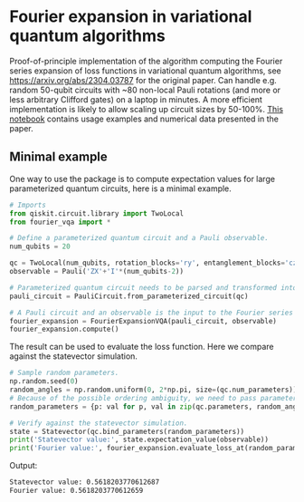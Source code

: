 # Fourier expansion in variational quantum algorithms

Proof-of-principle implementation of the algorithm computing the Fourier series expansion of loss functions in variational quantum algorithms, see
https://arxiv.org/abs/2304.03787 for the original paper. Can handle e.g. random 50-qubit circuits with ~80 non-local Pauli rotations (and more or less arbitrary Clifford gates) on a laptop in minutes. A more efficient implementation is likely to allow scaling up circuit sizes by 50-100%. [This notebook](https://github.com/idnm/FourierVQA/blob/master/experiments.ipynb) contains usage examples and numerical data presented in the paper. 

## Minimal example

One way to use the package is to compute expectation values for large parameterized quantum circuits, here is a minimal example.
```python
# Imports
from qiskit.circuit.library import TwoLocal
from fourier_vqa import *

# Define a parameterized quantum circuit and a Pauli observable.
num_qubits = 20

qc = TwoLocal(num_qubits, rotation_blocks='ry', entanglement_blocks='cz', entanglement='linear', reps=7).decompose()
observable = Pauli('ZX'+'I'*(num_qubits-2))

# Parameterized quantum circuit needs to be parsed and transformed into the form containing Pauli rotations only.
pauli_circuit = PauliCircuit.from_parameterized_circuit(qc)

# A Pauli circuit and an observable is the input to the Fourier series computation.
fourier_expansion = FourierExpansionVQA(pauli_circuit, observable)
fourier_expansion.compute()
```
The result can be used to evaluate the loss function. Here we compare against the statevector simulation.
```python
# Sample random parameters.
np.random.seed(0)
random_angles = np.random.uniform(0, 2*np.pi, size=(qc.num_parameters))
# Because of the possible ordering ambiguity, we need to pass parameter values as dict.
random_parameters = {p: val for p, val in zip(qc.parameters, random_angles)} 

# Verify against the statevector simulation.
state = Statevector(qc.bind_parameters(random_parameters))
print('Statevector value:', state.expectation_value(observable))
print('Fourier value:', fourier_expansion.evaluate_loss_at(random_parameters))
```
Output:
```sh
Statevector value: 0.5618203770612687
Fourier value: 0.5618203770612659
```

